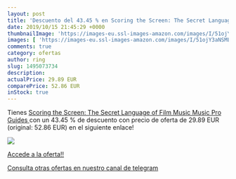 ```yaml
---
layout: post
title: 'Descuento del 43.45 % en Scoring the Screen: The Secret Language '
date: 2019/10/15 21:45:29 +0000
thumbnailImage: 'https://images-eu.ssl-images-amazon.com/images/I/51ojY3aNSML._SL200_.jpg'
images: [ 'https://images-eu.ssl-images-amazon.com/images/I/51ojY3aNSML._SL200_.jpg' ]
comments: true
category: ofertas
author: ring
slug: 1495073734
description:
actualPrice: 29.89 EUR
comparePrice: 52.86 EUR
inStock: true
---
```


Tienes [Scoring the Screen: The Secret Language of Film Music  Music Pro Guides ](https://www.amazon.com/dp/1495073734/?tag=redken08-20) con un 43.45 % de descuento con precio de oferta de 29.89 EUR (original: 52.86 EUR) en el siguiente enlace!

[![](https://images-eu.ssl-images-amazon.com/images/I/51ojY3aNSML._SL200_.jpg)](https://www.amazon.com/dp/1495073734/?tag=redken08-20)

[Accede a la oferta!!](https://www.amazon.com/dp/1495073734/?tag=redken08-20)

[Consulta otras ofertas en nuestro canal de telegram](https://t.me/s/ofertas25)
